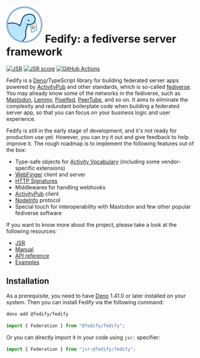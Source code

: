 <!-- deno-fmt-ignore-file -->

![](./logo.svg)
Fedify: a fediverse server framework
====================================

[![JSR][JSR badge]][JSR]
[![JSR score][JSR score badge]][JSR score]
[![GitHub Actions][GitHub Actions badge]][GitHub Actions]

Fedify is a [Deno]/TypeScript library for building federated server apps
powered by [ActivityPub] and other standards, which is so-called [fediverse].
You may already know some of the networks in the fediverse, such as [Mastodon],
[Lemmy], [Pixelfed], [PeerTube], and so on.  It aims to eliminate
the complexity and redundant boilerplate code when building a federated server
app, so that you can focus on your business logic and user experience.

Fedify is still in the early stage of development, and it's not ready
for production use yet.  However, you can try it out and give feedback
to help improve it.
The rough roadmap is to implement the following features out of the box:

 -  Type-safe objects for [Activity Vocabulary] (including some vendor-specific
    extensions)
 -  [WebFinger] client and server
 -  [HTTP Signatures]
 -  Middlewares for handling webhooks
 -  [ActivityPub] client
 -  [NodeInfo] protocol
 -  Special touch for interoperability with Mastodon and few other popular
    fediverse software

If you want to know more about the project, please take a look at the following
resources:

 -  [JSR]
 -  [Manual](https://dahlia.github.io/fedify/manual/)
 -  [API reference](https://jsr.io/@fedify/fedify/doc)
 -  [Examples](https://github.com/dahlia/fedify/tree/main/examples)

[JSR]: https://jsr.io/@fedify/fedify
[JSR badge]: https://jsr.io/badges/@fedify/fedify
[JSR score]: https://jsr.io/@fedify/fedify/score
[JSR score badge]: https://jsr.io/badges/@fedify/fedify/score
[GitHub Actions]: https://github.com/dahlia/fedify/actions/workflows/build.yaml
[GitHub Actions badge]: https://github.com/dahlia/fedify/actions/workflows/build.yaml/badge.svg
[Deno]: https://deno.com/
[ActivityPub]: https://www.w3.org/TR/activitypub/
[fediverse]: https://en.wikipedia.org/wiki/Fediverse
[Mastodon]: https://joinmastodon.org/
[Lemmy]: https://join-lemmy.org/
[Pixelfed]: https://pixelfed.org/
[PeerTube]: https://joinpeertube.org/
[Activity Vocabulary]: https://www.w3.org/TR/activitystreams-vocabulary/
[WebFinger]: https://datatracker.ietf.org/doc/html/rfc7033
[HTTP Signatures]: https://tools.ietf.org/html/draft-cavage-http-signatures-12
[NodeInfo]: https://nodeinfo.diaspora.software/


Installation
------------

As a prerequisite, you need to have [Deno] 1.41.0 or later installed on your
system.  Then you can install Fedify via the following command:

~~~~ sh
deno add @fedify/fedify
~~~~

~~~~ typescript
import { Federation } from "@fedify/fedify";
~~~~

Or you can directly import it in your code using `jsr:` specifier:

~~~~ typescript
import { Federation } from "jsr:@fedify/fedify";
~~~~
